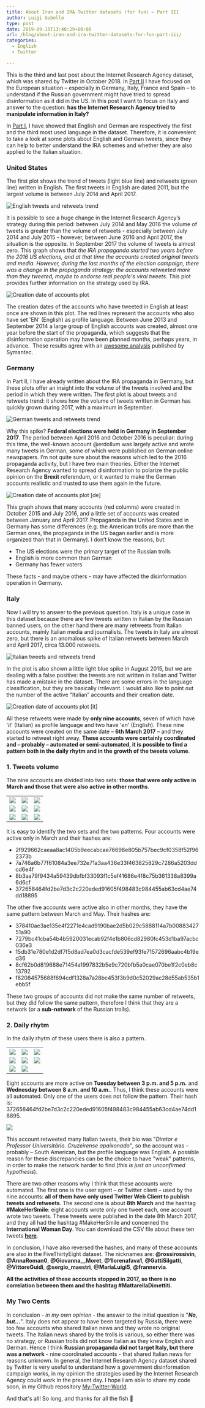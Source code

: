 ```yaml
---
title: About Iran and IRA Twitter datasets (for fun) – Part III
author: Luigi Gubello
type: post
date: 2019-09-15T13:40:29+00:00
url: /blog/about-iran-and-ira-twitter-datasets-for-fun-part-iii/
categories:
  - English
  - Twitter

---
```

This is the third and last post about the Internet Research Agency dataset, which was shared by Twitter in October 2018. In [Part II][1] I have focused on the European situation – especially in Germany, Italy, France and Spain – to understand if the Russian government might have tried to spread disinformation as it did in the US. In this post I want to focus on Italy and answer to the question: **has the Internet Research Agency tried to manipulate information in Italy?**

In [Part I][2], I have showed that English and German are respectively the first and the third most used language in the dataset. Therefore, it is convenient to take a look at some plots about English and German tweets, since they can help to better understand the IRA schemes and whether they are also applied to the Italian situation.

### United States

The first plot shows the trend of tweets (light blue line) and retweets (green line) written in English. The first tweets in English are dated 2011, but the largest volume is between July 2014 and April 2017.

![English tweets and retweets trend](/images/2019/09/tweet_date_list_en.png#center)

It is possible to see a huge change in the Internet Research Agency’s strategy during this period: between July 2014 and May 2016 the volume of tweets is greater than the volume of retweets - especially between July 2014 and July 2015 - however, between June 2016 and April 2017, the situation is the opposite. In September 2017 the volume of tweets is almost zero. This graph shows that _the IRA propaganda started two years before the 2016 US elections, and at that time the accounts created original tweets and media. However, during the last months of the election campaign, there was a change in the propaganda strategy: the accounts retweeted more than they tweeted, maybe to endorse real people's viral tweets_. This plot provides further information on the strategy used by IRA.

![Creation date of accounts plot](/images/2019/09/creation_date_list_en.png#center)

The creation dates of the accounts who have tweeted in English at least once are shown in this plot. The red lines represent the accounts who also have set 'EN' (English) as profile language. Between June 2013 and September 2014 a large group of English accounts was created, almost one year before the start of the propaganda, which suggests that the disinformation operation may have been planned months, perhaps years, in advance.  These results agree with an [awesome analysis][3] published by Symantec.

### Germany

In Part II, I have already written about the IRA propaganda in Germany, but these plots offer an insight into the volume of the tweets involved and the period in which they were written. The first plot is about tweets and retweets trend: it shows how the volume of tweets written in German has quickly grown during 2017, with a maximum in September.

![German tweets and retweets trend](/images/2019/09/tweet_date_list_de.png#center)

Why this spike? **Federal elections were held in Germany in September 2017**. The period between April 2016 and October 2016 is peculiar: during this time, the well-known account @erdollum was largely active and wrote many tweets in German, some of which were published on German online newspapers. I’m not quite sure about the reasons which led to the 2016 propaganda activity, but I have two main theories. Either the Internet Research Agency wanted to spread disinformation to polarize the public opinion on the **Brexit** referendum, or it wanted to make the German accounts realistic and trusted to use them again in the future.

![Creation date of accounts plot [de]](/images/2019/09/creation_date_list_de.png#center)

This graph shows that many accounts (red columns) were created in October 2015 and July 2016, and a little set of accounts was created between January and April 2017. Propaganda in the United States and in Germany has some differences (e.g. the American trolls are more than the German ones, the propaganda in the US bagan earlier and is more organized than that in Germany). I don’t know the reasons, but:

  * The US elections were the primary target of the Russian trolls
  * English is more common than German
  * Germany has fewer voters

These facts - and maybe others - may have affected the disinformation operation in Germany.

### Italy

Now I will try to answer to the previous question. Italy is a unique case in this dataset because there are few tweets written in Italian by the Russian banned users, on the other hand there are many retweets from Italian accounts, mainly Italian media and journalists. The tweets in Italy are almost zero, but there is an anomalous spike of Italian retweets between March and April 2017, circa 13.000 retweets.

![Italian tweets and retweets trend](/images/2019/09/tweet_date_list.png#center)

In the plot is also shown a little light blue spike in August 2015, but we are dealing with a false positive: the tweets are not written in Italian and Twitter has made a mistake in the dataset. There are some errors in the language classification, but they are basically irrilevant. I would also like to point out the number of the active “Italian” accounts and their creation date.

![Creation date of accounts plot [it]](/images/2019/09/creation_date_list.png#center)

All these retweets were made by **only nine accounts**, seven of which have '_it_' (Italian) as profile language and two have '_en_' (English). These nine accounts were created on the same date – **6th March 2017** – and they started to retweet right away. **These accounts were certainly coordinated and – probably – automated or semi-automated, it is possible to find a pattern both in the daily rhytm and in the growth of the tweets volume**.

### 1. Tweets volume

The nine accounts are divided into two sets: **those that were only active in March and those that were also active in other months**.

|   |   |   |
|---|---|---|
|![](/images/2019/09/7a746a6b77f61084a3ee732e71a3aa436e33f463825829c7286a5203ddcd6e4f_tweet_date_list.png)|![](/images/2019/09/2f929662caeaa8ac1405b9eecabcae76698e805b757bec9cf0358f52f962373b_tweet_date_list.png)|![](/images/2019/09/8b3aa79f9434a59439dbfbf33093f1c5ef41686e4f8c75b361338a8399a6d6cf_tweet_date_list.png)|
|![](/images/2019/09/372658464fd2be7d3c2c220eded91605f498483c984455ab63cd4ae74dd18895_tweet_date_list.png)|![](/images/2019/09/15db31e780e1d2df7f5d8ad7ea0d3cacfde539ef93fe71572696aabc4b19ed36_tweet_date_list.png)|![](/images/2019/09/7279bc41cba54b4b5920031ecab92f4e1b806cd82980fc453d1ba97acbc036e3_tweet_date_list.png)|
|![](/images/2019/09/378410ae3ae135e4f2271e4cad9190bae2d5b029c5888114a7b0088342751a90_tweet_date_list.png)|![](/images/2019/09/8cf62b0d819688e71454a1997832b5e9c720bfb5a0cae070be1f2c0eb8c13792_tweet_date_list.png)|![](/images/2019/09/f82084575688f694cdf1328a7a28bc453f3b9d0c52029ac28d55ab535b1ebb5f_tweet_date_list.png)|

It is easy to identify the two sets and the two patterns. Four accounts were active only in March and their hashes are:

  * 2f929662caeaa8ac1405b9eecabcae76698e805b757bec9cf0358f52f962373b
  * 7a746a6b77f61084a3ee732e71a3aa436e33f463825829c7286a5203ddcd6e4f
  * 8b3aa79f9434a59439dbfbf33093f1c5ef41686e4f8c75b361338a8399a6d6cf
  * 372658464fd2be7d3c2c220eded91605f498483c984455ab63cd4ae74dd18895

The other five accounts were active also in other months, they have the same pattern between March and May. Their hashes are:

  * 378410ae3ae135e4f2271e4cad9190bae2d5b029c5888114a7b0088342751a90
  * 7279bc41cba54b4b5920031ecab92f4e1b806cd82980fc453d1ba97acbc036e3
  * 15db31e780e1d2df7f5d8ad7ea0d3cacfde539ef93fe71572696aabc4b19ed36
  * 8cf62b0d819688e71454a1997832b5e9c720bfb5a0cae070be1f2c0eb8c13792
  * f82084575688f694cdf1328a7a28bc453f3b9d0c52029ac28d55ab535b1ebb5f

These two groups of accounts did not make the same number of retweets, but they did follow the same pattern, therefore I think that they are a network (or a **sub-network** of the Russian trolls).

### 2. Daily rhytm

In the daily rhytm of these users there is also a pattern.

|   |   |   |
|---|---|---|
|![](/images/2019/09/8b3aa79f9434a59439dbfbf33093f1c5ef41686e4f8c75b361338a8399a6d6cf_density.png)|![](/images/2019/09/7a746a6b77f61084a3ee732e71a3aa436e33f463825829c7286a5203ddcd6e4f_density.png)|![](/images/2019/09/2f929662caeaa8ac1405b9eecabcae76698e805b757bec9cf0358f52f962373b_density.png)|
|![](/images/2019/09/7279bc41cba54b4b5920031ecab92f4e1b806cd82980fc453d1ba97acbc036e3_density.png)|![](/images/2019/09/8cf62b0d819688e71454a1997832b5e9c720bfb5a0cae070be1f2c0eb8c13792_density.png)|![](/images/2019/09/f82084575688f694cdf1328a7a28bc453f3b9d0c52029ac28d55ab535b1ebb5f_density.png)|
|![](/images/2019/09/378410ae3ae135e4f2271e4cad9190bae2d5b029c5888114a7b0088342751a90_density.png)|![](/images/2019/09/15db31e780e1d2df7f5d8ad7ea0d3cacfde539ef93fe71572696aabc4b19ed36_density.png)|![]()|

Eight accounts are more active on **Tuesday between 3 p.m. and 5 p.m.** and **Wednesday between 8 a.m. and 10 a.m.**. Thus, I think these accounts were all automated. Only one of the users does not follow the pattern. Their hash is: 372658464fd2be7d3c2c220eded91605f498483c984455ab63cd4ae74dd18895.

![](/images/2019/09/372658464fd2be7d3c2c220eded91605f498483c984455ab63cd4ae74dd18895_density.png)

This account retweeted many Italian tweets, their bio was "_Diretor e Professor Universitário. Cruzeirense apaixonado"_, so the account was – probably – South American, but the profile language was English. A possible reason for these discrepancies can be the choice to have "weak" patterns, in order to make the network harder to find (_this is just an unconfirmed hypothesis_).

There are two other reasons why I think that these accounts were automated. The first one is the user agent – or Twitter client – used by the nine accounts: **all of them have only used Twitter Web Client to publish tweets and retweets**. The second one is about **8th March** and the hashtag **#MakeHerSmile**: eight accounts wrote only one tweet each, one account wrote two tweets. These tweets were published in the date 8th March 2017, and they all had the hashtag #MakeHerSmile and concerned the **International Woman Day**. You can download the CSV file about these ten tweets **[here][4]**.

In conclusion, I have also reversed the hashes, and many of these accounts are also in the FiveThirtyEight dataset. The nicknames are: **@rossirossivin**, **@AnnaRoman0**, **@Giovanna__Moret**, **@1lorenafava1**, **@GattiSilgatti**, **@VittoreGuidi**, **@sergio_maestri**, **@MariaLuigi5**, **@frannervia**.

**All the activities of these accounts stopped in 2017, so there is no correlation between them and the hashtag #MattarellaDimettiti.**

### My Two Cents

In conclusion - _in my own opinion_ - the answer to the initial question is "**_No, but..._**". Italy does not appear to have been targeted by Russia, there were too few accounts who shared Italian news and they wrote no original tweets. The Italian news shared by the trolls is various, so either there was no strategy, or Russian trolls did not know Italian as they knew English and German. Hence I think **Russian propaganda did not target Italy, but there was a network** - nine coordinated accounts - that shared Italian news for reasons unknown. In general, the Internet Research Agency dataset shared by Twitter is very useful to understand how a government disinformation campaign works, in my opinion the strategies used by the Internet Research Agency could work in the present day. I hope I am able to share my code soon, in my Github repository [My-Twitter-World][5].

And that's all! So long, and thanks for all the fish 🐬

 [1]: https://gubello.me/blog/about-iran-and-ira-twitter-datasets-for-fun-part-two/
 [2]: https://gubello.me/blog/about-iran-and-ira-twitter-datasets-for-fun-part-one/
 [3]: https://www.symantec.com/blogs/threat-intelligence/twitterbots-propaganda-disinformation
 [4]: /docs/2019/09/nine_accounts_it_tweets.csv
 [5]: https://github.com/luigigubello/My-Twitter-World